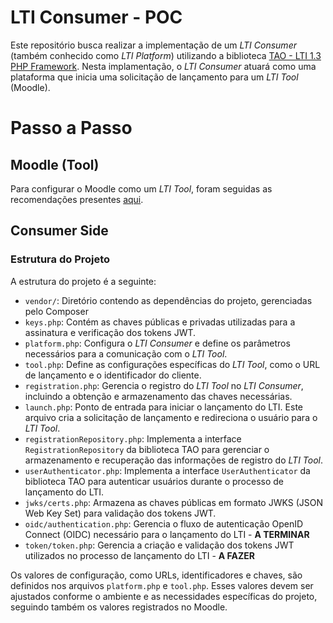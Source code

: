 # LTI Consumer - POC

Este repositório busca realizar a implementação de um *LTI Consumer* (também conhecido como *LTI Platform*) utilizando a biblioteca [TAO - LTI 1.3 PHP Framework](https://oat-sa.github.io/doc-lti1p3/). Nesta implamentação, o *LTI Consumer* atuará como uma plataforma que inicia uma solicitação de lançamento para um *LTI Tool* (Moodle).

# Passo a Passo

## Moodle (Tool)

Para configurar o Moodle como um *LTI Tool*, foram seguidas as recomendações presentes [aqui](https://docs.moodle.org/500/en/Publish_as_LTI_tool).

## Consumer Side

### Estrutura do Projeto

A estrutura do projeto é a seguinte:

- `vendor/`: Diretório contendo as dependências do projeto, gerenciadas pelo Composer
- `keys.php`: Contém as chaves públicas e privadas utilizadas para a assinatura e verificação dos tokens JWT.
- `platform.php`: Configura o *LTI Consumer* e define os parâmetros necessários para a comunicação com o *LTI Tool*.
- `tool.php`: Define as configurações específicas do *LTI Tool*, como o URL de lançamento e o identificador do cliente.
- `registration.php`: Gerencia o registro do *LTI Tool* no *LTI Consumer*, incluindo a obtenção e armazenamento das chaves necessárias.
- `launch.php`: Ponto de entrada para iniciar o lançamento do LTI. Este arquivo cria a solicitação de lançamento e redireciona o usuário para o *LTI Tool*.
- `registrationRepository.php`: Implementa a interface `RegistrationRepository` da biblioteca TAO para gerenciar o armazenamento e recuperação das informações de registro do *LTI Tool*.
- `userAuthenticator.php`: Implementa a interface `UserAuthenticator` da biblioteca TAO para autenticar usuários durante o processo de lançamento do LTI.
- `jwks/certs.php`: Armazena as chaves públicas em formato JWKS (JSON Web Key Set) para validação dos tokens JWT.
- `oidc/authentication.php`: Gerencia o fluxo de autenticação OpenID Connect (OIDC) necessário para o lançamento do LTI - **A TERMINAR**
- `token/token.php`: Gerencia a criação e validação dos tokens JWT utilizados no processo de lançamento do LTI - **A FAZER**

Os valores de configuração, como URLs, identificadores e chaves, são definidos nos arquivos `platform.php` e `tool.php`. Esses valores devem ser ajustados conforme o ambiente e as necessidades específicas do projeto, seguindo também os valores registrados no Moodle.